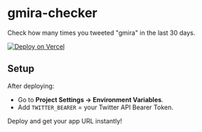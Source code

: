 # gmira-checker

Check how many times you tweeted "gmira" in the last 30 days.

[![Deploy on Vercel](https://vercel.com/button)](https://vercel.com/import/project?template=https://github.com/YOUR_USERNAME/gmira-counter)

## Setup

After deploying:
- Go to **Project Settings → Environment Variables**.
- Add `TWITTER_BEARER` = your Twitter API Bearer Token.

Deploy and get your app URL instantly!
